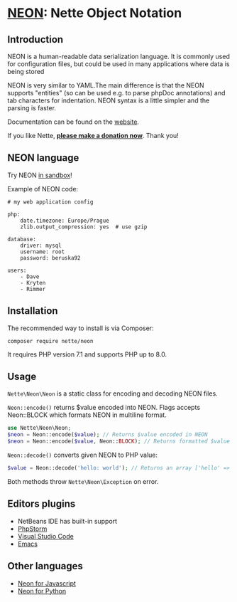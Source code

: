 [NEON](https://ne-on.org): Nette Object Notation
================================================

Introduction
------------

NEON is a human-readable data serialization language. It is commonly used for configuration files, but could be used in many applications where data is being stored

NEON is very similar to YAML.The main difference is that the NEON supports "entities" (so can be used e.g. to parse phpDoc annotations) and tab characters for indentation.
NEON syntax is a little simpler and the parsing is faster.

Documentation can be found on the [website](https://doc.nette.org/neon).

If you like Nette, **[please make a donation now](https://nette.org/donate)**. Thank you!


NEON language
-------------

Try NEON [in sandbox](https://ne-on.org)!

Example of NEON code:

```
# my web application config

php:
	date.timezone: Europe/Prague
	zlib.output_compression: yes  # use gzip

database:
	driver: mysql
	username: root
	password: beruska92

users:
	- Dave
	- Kryten
	- Rimmer
```

Installation
------------

The recommended way to install is via Composer:

```
composer require nette/neon
```

It requires PHP version 7.1 and supports PHP up to 8.0.


Usage
-----

`Nette\Neon\Neon` is a static class for encoding and decoding NEON files.

`Neon::encode()` returns $value encoded into NEON. Flags accepts Neon::BLOCK which formats NEON in multiline format.

```php
use Nette\Neon\Neon;
$neon = Neon::encode($value); // Returns $value encoded in NEON
$neon = Neon::encode($value, Neon::BLOCK); // Returns formatted $value encoded in NEON
```

`Neon::decode()` converts given NEON to PHP value:

```php
$value = Neon::decode('hello: world'); // Returns an array ['hello' => 'world']
```

Both methods throw `Nette\Neon\Exception` on error.


Editors plugins
---------------

- NetBeans IDE has built-in support
- [PhpStorm](https://plugins.jetbrains.com/plugin/7060?pr)
- [Visual Studio Code](https://marketplace.visualstudio.com/items?itemName=Kasik96.latte)
- [Emacs](https://github.com/Fuco1/neon-mode)


Other languages
---------------

- [Neon for Javascript](https://github.com/matej21/neon-js)
- [Neon for Python](https://github.com/paveldedik/neon-py)
